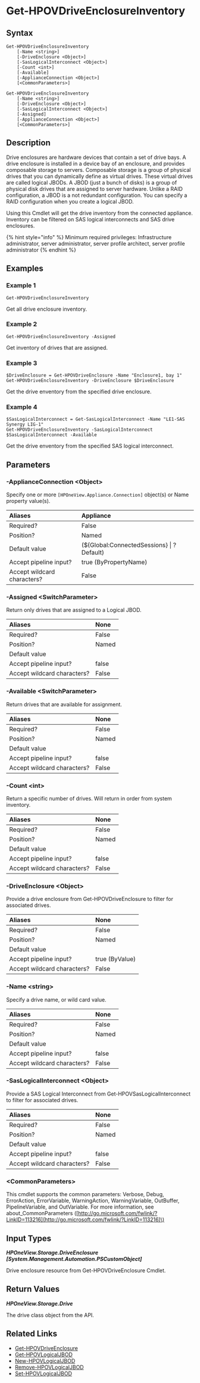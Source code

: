 ﻿---
description: Get the HPE Synergy D3940 drive enclosure inventory.
---

# Get-HPOVDriveEnclosureInventory

## Syntax

```text
Get-HPOVDriveEnclosureInventory
    [-Name <string>]
    [-DriveEnclosure <Object>]
    [-SasLogicalInterconnect <Object>]
    [-Count <int>]
    [-Available]
    [-ApplianceConnection <Object>]
    [<CommonParameters>]
```

```text
Get-HPOVDriveEnclosureInventory
    [-Name <string>]
    [-DriveEnclosure <Object>]
    [-SasLogicalInterconnect <Object>]
    [-Assigned]
    [-ApplianceConnection <Object>]
    [<CommonParameters>]
```

## Description

Drive enclosures are hardware devices that contain a set of drive bays. A drive enclosure is installed in a device bay of an enclosure, and provides composable storage to servers. Composable storage is a group of physical drives that you can dynamically define as virtual drives. These virtual drives are called logical JBODs. A JBOD (just a bunch of disks) is a group of physical disk drives that are assigned to server hardware. Unlike a RAID configuration, a JBOD is a not redundant configuration. You can specify a RAID configuration when you create a logical JBOD.

Using this Cmdlet will get the drive inventory from the connected appliance.  Inventory can be filtered on SAS logical interconnects and SAS drive enclosures.

{% hint style="info" %}
Minimum required privileges: Infrastructure administrator, server administrator, server profile architect, server profile administrator
{% endhint %}

## Examples

###  Example 1 

```text
Get-HPOVDriveEnclosureInventory
```

Get all drive enclosure inventory.

###  Example 2 

```text
Get-HPOVDriveEnclosureInventory -Assigned
```

Get inventory of drives that are assigned.

###  Example 3 

```text
$DriveEnclosure = Get-HPOVDriveEnclosure -Name "Enclosure1, bay 1"
Get-HPOVDriveEnclosureInventory -DriveEnclosure $DriveEnclosure
```

Get the drive enventory from the specified drive enclosure.

###  Example 4 

```text
$SasLogicalInterconnect = Get-SasLogicalInterconnect -Name "LE1-SAS Synergy LIG-1"
Get-HPOVDriveEnclosureInventory -SasLogicalInterconnect $SasLogicalInterconnect -Available
```

Get the drive enventory from the specified SAS logical interconnect.

## Parameters

### -ApplianceConnection &lt;Object&gt;

Specify one or more `[HPOneView.Appliance.Connection]` object(s) or Name property value(s).

| Aliases | Appliance |
| :--- | :--- |
| Required? | False |
| Position? | Named |
| Default value | (${Global:ConnectedSessions} &vert; ? Default) |
| Accept pipeline input? | true (ByPropertyName) |
| Accept wildcard characters? | False |

### -Assigned &lt;SwitchParameter&gt;

Return only drives that are assigned to a Logical JBOD.

| Aliases | None |
| :--- | :--- |
| Required? | False |
| Position? | Named |
| Default value |  |
| Accept pipeline input? | false |
| Accept wildcard characters? | False |

### -Available &lt;SwitchParameter&gt;

Return drives that are available for assignment.

| Aliases | None |
| :--- | :--- |
| Required? | False |
| Position? | Named |
| Default value |  |
| Accept pipeline input? | false |
| Accept wildcard characters? | False |

### -Count &lt;int&gt;

Return a specific number of drives.  Will return in order from system inventory.

| Aliases | None |
| :--- | :--- |
| Required? | False |
| Position? | Named |
| Default value |  |
| Accept pipeline input? | false |
| Accept wildcard characters? | False |

### -DriveEnclosure &lt;Object&gt;

Provide a drive enclosure from Get-HPOVDriveEnclosure to filter for associated drives.

| Aliases | None |
| :--- | :--- |
| Required? | False |
| Position? | Named |
| Default value |  |
| Accept pipeline input? | true (ByValue) |
| Accept wildcard characters? | False |

### -Name &lt;string&gt;

Specify a drive name, or wild card value.

| Aliases | None |
| :--- | :--- |
| Required? | False |
| Position? | Named |
| Default value |  |
| Accept pipeline input? | false |
| Accept wildcard characters? | False |

### -SasLogicalInterconnect &lt;Object&gt;

Provide a SAS Logical Interconnect from Get-HPOVSasLogicalInterconnect to filter for associated drives.

| Aliases | None |
| :--- | :--- |
| Required? | False |
| Position? | Named |
| Default value |  |
| Accept pipeline input? | false |
| Accept wildcard characters? | False |

### &lt;CommonParameters&gt;

This cmdlet supports the common parameters: Verbose, Debug, ErrorAction, ErrorVariable, WarningAction, WarningVariable, OutBuffer, PipelineVariable, and OutVariable. For more information, see about\_CommonParameters \([http://go.microsoft.com/fwlink/?LinkID=113216](http://go.microsoft.com/fwlink/?LinkID=113216)\)

## Input Types

_**HPOneView.Storage.DriveEnclosure [System.Management.Automation.PSCustomObject]**_

Drive enclosure resource from Get-HPOVDriveEnclosure Cmdlet.

## Return Values

_**HPOneView.Storage.Drive**_

The drive class object from the API.

## Related Links

* [Get-HPOVDriveEnclosure](get-hpovdriveenclosure.md)
* [Get-HPOVLogicalJBOD](get-hpovlogicaljbod.md)
* [New-HPOVLogicalJBOD](new-hpovlogicaljbod.md)
* [Remove-HPOVLogicalJBOD](remove-hpovlogicaljbod.md)
* [Set-HPOVLogicalJBOD](set-hpovlogicaljbod.md)
